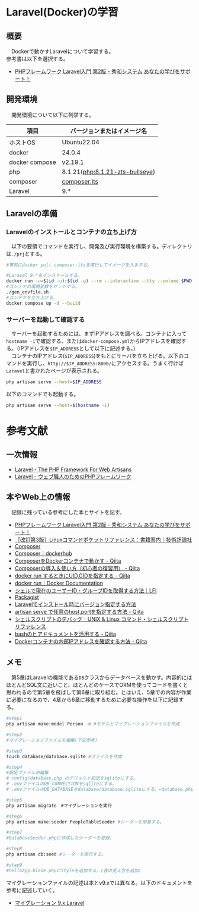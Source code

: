 # Laravel(Docker)の学習
## 概要
　Dockerで動かすLaravelについて学習する。<br />
参考書は以下を選択する。

- [PHPフレームワーク Laravel入門 第2版 - 秀和システム あなたの学びをサポート！](https://www.shuwasystem.co.jp/book/9784798060996.html)

## 開発環境
　開発環境について以下に列挙する。

|項目|バージョンまたはイメージ名|
|-|-|
|ホストOS|Ubuntu22.04|
|docker|24.0.4|
|docker compose|v2.19.1|
|php|8.1.21([php:8.1.21-zts-bullseye](https://hub.docker.com/layers/library/php/8.1.21-zts-bullseye/images/sha256-550261b4070fa89b047d77e60c21f4f37735bfe52ef016452e3bbbbc0fff4a94?context=explore))|
|composer|[composer:lts](https://hub.docker.com/layers/library/composer/lts/images/sha256-72aa420e4d4d2a048bed21fe34bb3d70e05c13ddd728c65ef0b2de1bd0e0edf4?context=explore)|
|Laravel|9.*|

## Laravelの準備
### Laravelのインストールとコンテナの立ち上げ方
　以下の要領でコマンドを実行し、開発及び実行環境を構築する。ディレクトリは`./prj`とする。

```bash
#事前にdocker pull composer:ltsを実行してイメージを入手する。

#Laravel 9.*をインストールする。
docker run -u=$(id -u):$(id -g) --rm --interactive --tty --volume $PWD:/app composer:lts create-project "laravel/laravel=9.*" ./prj
#コンテナの環境変数をセットする。
./gen_envfile.sh
#コンテナを立ち上げる。
docker compose up -d --build
```

### サーバーを起動して確認する
　サーバーを起動するためには、まずIPアドレスを調べる。コンテナに入って`hostname -i`で確認する、または`docker-compose.yml`からIPアドレスを確認する。（IPアドレスを`$IP_ADDRESS`として以下に記述する。）<br />
　コンテナのIPアドレス(`$IP_ADDRESS`)をもとにサーバを立ち上げる。以下のコマンドを実行し、`http://$IP_ADDRESS:8000/`にアクセスする。うまく行けば`Laravel`と書かれたページが表示される。

```bash
php artisan serve --host=$IP_ADDRESS
```

以下のコマンドでも起動する。
```bash
php artisan serve --host=$(hostname -i)
```

# 参考文献
## 一次情報
- [Laravel - The PHP Framework For Web Artisans](https://laravel.com/)
- [Laravel - ウェブ職人のためのPHPフレームワーク](http://laravel.jp/)

## 本やWeb上の情報
　記録に残っている参考にした本とサイトを記す。
- [PHPフレームワーク Laravel入門 第2版 - 秀和システム あなたの学びをサポート！](https://www.shuwasystem.co.jp/book/9784798060996.html)
- [［改訂第3版］Linuxコマンドポケットリファレンス：書籍案内｜技術評論社](https://gihyo.jp/book/2015/978-4-7741-7404-4)
- [Composer](https://getcomposer.org/)
- [Composer｜dockerhub](https://hub.docker.com/_/composer)
- [ComposerをDockerコンテナで動かす - Qiita](https://qiita.com/PitPat/items/dc1ad09f7936b8825473)
- [Composerの導入＆使い方（初心者の復習用） - Qiita](https://qiita.com/suke/items/770bccf8a43f9247daf5)
- [docker run するときにUID,GIDを指定する - Qiita](https://qiita.com/manabuishiirb/items/83d675afbf6b4eea90e4)
- [docker run｜Docker Documentation](https://docs.docker.com/engine/reference/commandline/run/)
- [シェルで現在のユーザーID・グループIDを取得する方法｜LFI](https://linuxfan.info/post-1813)
- [Packagist](https://repo.packagist.org/)
- [Laravelでインストール時にバージョン指定する方法](https://technolog.jp/laravel-version-install/)
- [artisan serve で任意のhost,portを指定する方法 - Qiita](https://qiita.com/do9iigane/items/32083f843db1e5a63fc3)
- [シェルスクリプトのデバッグ｜UNIX &amp; Linux コマンド・シェルスクリプト リファレンス](https://shellscript.sunone.me/debug.html)
- [bashのヒアドキュメントを活用する - Qiita](https://qiita.com/take4s5i/items/e207cee4fb04385a9952)
- [Dockerコンテナの内部IPアドレスを確認する方法 - Qiita](https://qiita.com/ponsuke0531/items/7e8e5081993a30afdc4a)

## メモ
　第5章はLaravelの機能である`DB`クラスからデータベースを動かす。内容的にはほとんどSQL文に近いこと、ほとんどのケースでORMを使ってコードを書くと思われるので第5章を飛ばして第6章に取り組む。とはいえ、5章での内容が作業に必要になるので、4章から6章に移動するために必要な操作を以下に記録する。

```bash
#step1
php artisan make:model Person -m #モデルとマイグレーションファイルを作成

#step2
#マイグレーションファイルを編集(下記参考)

#step3
touch database/database.sqlite #ファイルを作成

#step4
#設定ファイルの編集
# config/database.php のデフォルト設定をsqliteにする。
# .envファイルのDB_CONNECTIONをsqliteにする。
# .envファイルのDB_DATABASEをdatabase/database.sqliteにする。←database.php の設定と同じことを書いているがなぜだろう？

#step5
php artisan migrate　#マイグレーションを実行

#step6
php artisan make:seeder PeopleTableSeeder #シーダーを用意する。

#step7
#DatabaseSeeder.phpに作成したシーダーを登録。

#step8
php artisan db:seed #シーダーを実行する。

#step9
#helloapp.blade.phpにstyleを追加する。(表の見え方を追加)
```

マイグレーションファイルの記述は本とv9.xでは異なる。以下のドキュメントを参考に記述していく。
- [マイグレーション 9.x Laravel](https://readouble.com/laravel/9.x/ja/migrations.html)
